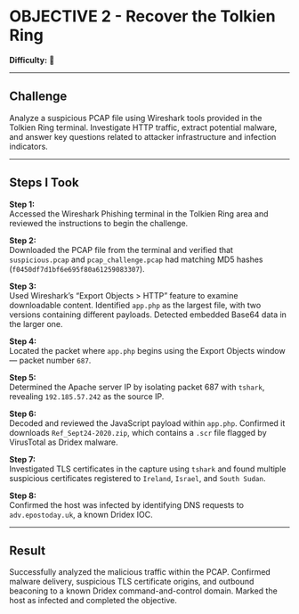 
# OBJECTIVE 2 - Recover the Tolkien Ring  
**Difficulty:** 🎄

---

## Challenge  
Analyze a suspicious PCAP file using Wireshark tools provided in the Tolkien Ring terminal. Investigate HTTP traffic, extract potential malware, and answer key questions related to attacker infrastructure and infection indicators.

---

## Steps I Took  

**Step 1:**  
Accessed the Wireshark Phishing terminal in the Tolkien Ring area and reviewed the instructions to begin the challenge.

**Step 2:**  
Downloaded the PCAP file from the terminal and verified that `suspicious.pcap` and `pcap_challenge.pcap` had matching MD5 hashes (`f0450df7d1bf6e695f80a61259083307`).

**Step 3:**  
Used Wireshark’s “Export Objects > HTTP” feature to examine downloadable content. Identified `app.php` as the largest file, with two versions containing different payloads. Detected embedded Base64 data in the larger one.

**Step 4:**  
Located the packet where `app.php` begins using the Export Objects window — packet number `687`.

**Step 5:**  
Determined the Apache server IP by isolating packet 687 with `tshark`, revealing `192.185.57.242` as the source IP.

**Step 6:**  
Decoded and reviewed the JavaScript payload within `app.php`. Confirmed it downloads `Ref_Sept24-2020.zip`, which contains a `.scr` file flagged by VirusTotal as Dridex malware.

**Step 7:**  
Investigated TLS certificates in the capture using `tshark` and found multiple suspicious certificates registered to `Ireland`, `Israel`, and `South Sudan`.

**Step 8:**  
Confirmed the host was infected by identifying DNS requests to `adv.epostoday.uk`, a known Dridex IOC.

---

## Result  
Successfully analyzed the malicious traffic within the PCAP. Confirmed malware delivery, suspicious TLS certificate origins, and outbound beaconing to a known Dridex command-and-control domain. Marked the host as infected and completed the objective.



